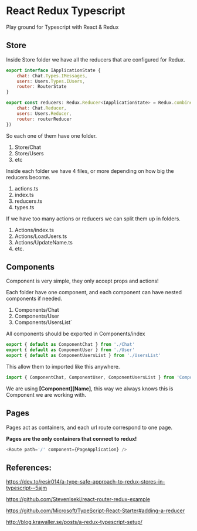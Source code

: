 # React Redux Typescript

Play ground for Typescript with React & Redux

## Store

Inside Store folder we have all the reducers that are configured for Redux.

```javascript
export interface IApplicationState {
    chat: Chat.Types.IMessages,
    users: Users.Types.IUsers,
    router: RouterState 
}

export const reducers: Redux.Reducer<IApplicationState> = Redux.combineReducers<IApplicationState>({
    chat: Chat.Reducer,
    users: Users.Reducer,
    router: routerReducer
})
```

So each one of them have one folder.

1. Store/Chat
2. Store/Users
3. etc

Inside each folder we have 4 files, or more depending on how big the reducers become.

1. actions.ts
2. index.ts 
3. reducers.ts
4. types.ts

If we have too many actions or reducers we can split them up in folders.

1. Actions/index.ts
2. Actions/LoadUsers.ts
3. Actions/UpdateName.ts
4. etc.

## Components 

Component is very simple, they only accept props and actions!

Each folder have one component, and each component can have nested components if needed.

1. Components/Chat
2. Components/User
3. Components/UsersList`

All components should be exported in Components/index

```javascript
export { default as ComponentChat } from './Chat'
export { default as ComponentUser } from './User'
export { default as ComponentUsersList } from './UsersList'
```

This allow them to imported like this anywhere.

```javascript
import { ComponentChat, ComponentUser, ComponentUsersList } from 'Components'
```

We are using **[Component][Name]**, this way we always knows this is Component we are working with.

## Pages

Pages act as containers, and each url route correspond to one page.

**Pages are the only containers that connect to redux!**

```javascript
<Route path='/' component={PageApplication} />
```

## References:

https://dev.to/resir014/a-type-safe-approach-to-redux-stores-in-typescript--5ajm

https://github.com/StevenIseki/react-router-redux-example

https://github.com/Microsoft/TypeScript-React-Starter#adding-a-reducer

http://blog.krawaller.se/posts/a-redux-typescript-setup/